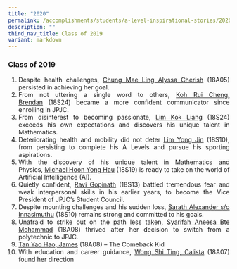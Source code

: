 ```yaml
---
title: "2020"
permalink: /accomplishments/students/a-level-inspirational-stories/2020/overview/
description: ""
third_nav_title: Class of 2019
variant: markdown
---
```

<h3>Class of 2019</h3>

<div align="justify">

<ol>
	<li>Despite health challenges,&nbsp;<a href="/accomplishments/students/a-level-inspirational-stories/2020/cherish/">Chung Mae Ling Alyssa Cherish</a>&nbsp;(18A05) persisted in achieving her goal.</li>
	<li>From not uttering a single word to others,&nbsp;<a href="/accomplishments/students/a-level-inspirational-stories/2020/brendan/">Koh Rui Cheng, Brendan</a>&nbsp;(18S24) became a more confident communicator since enrolling in JPJC.</li>
	<li>From disinterest to becoming passionate,&nbsp;<a href="/accomplishments/students/a-level-inspirational-stories/2020/lim-kok-liang/">Lim Kok Liang</a>&nbsp;(18S24) exceeds his own expectations and discovers his unique talent in Mathematics.</li>
	<li>Deteriorating health and mobility did not deter&nbsp;<a href="/accomplishments/students/a-level-inspirational-stories/2020/lim-yong-jin/">Lim Yong Jin</a>&nbsp;(18S10), from persisting to complete his A Levels and pursue his sporting aspirations.</li>
	<li>With the discovery of his unique talent in Mathematics and Physics,&nbsp;<a href="/accomplishments/students/a-level-inspirational-stories/2020/michael/">Michael Hoon Yong Hau</a>&nbsp;(18S19) is ready to take on the world of Artificial Intelligence (AI).
	</li><li>Quietly confident,&nbsp;<a href="/accomplishments/students/a-level-inspirational-stories/2020/ravi/">Ravi Gopinath</a> (18S13) battled tremendous fear and weak interpersonal skills in his earlier years, to become the Vice President of JPJC’s Student Council.</li>
	<li>Despite mounting challenges and his sudden loss,&nbsp;<a href="/accomplishments/students/a-level-inspirational-stories/2020/sarath/">Sarath Alexander s/o Innasimuthu</a>&nbsp;(18S10) remains strong and committed to his goals.&nbsp;</li>
	<li>Unafraid to strike out on the path less taken,&nbsp;<a href="/accomplishments/students/a-level-inspirational-stories/2020/syarifah/">Syarifah Aneesa Bte Mohammad</a>&nbsp;(18A08) thrived after her decision to switch from a polytechnic to JPJC.</li>
	<li><a href="/accomplishments/students/a-level-inspirational-stories/2020/james/">Tan Yao Hao, James</a>&nbsp;(18A08) – The Comeback Kid</li>
	<li>With education and career guidance,&nbsp;<a href="/accomplishments/students/a-level-inspirational-stories/2020/calista/">Wong Shi Ting, Calista</a>&nbsp;(18A07) found her direction</li></ol></div>